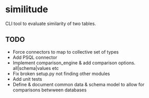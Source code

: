 # similitude
CLI tool to evaluate similarity of two tables.

## TODO
* Force connectors to map to collective set of types
* Add PSQL connector
* Implement comparison_engine & add comparison options. all|schema|values etc
* Fix broken setup.py not finding other modules
* Add unit tests
* Define & document common data & schema model to allow for comparisons betwween databases
